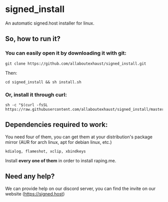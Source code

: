 # signed_install
An automatic signed.host installer for linux.


## So, how to run it?

### You can easily open it by downloading it with git:

```
git clone https://github.com/allaboutexhaust/signed_install.git
```
Then:

```
cd signed_install && sh install.sh
```

### Or, install it through curl:

```
sh -c "$(curl -fsSL https://raw.githubusercontent.com/allaboutexhaust/signed_install/master/install.sh)"
```

## Dependencies required to work:

You need four of them, you can get them at your distribution's package mirror (AUR for arch linux, apt for debian linux, etc.)

```
kdialog, flameshot, xclip, xbindkeys
```

Install **every one of them** in order to install raping.me.

## Need any help?

We can provide help on our discord server, you can find the invite on our website (https://signed.host)
